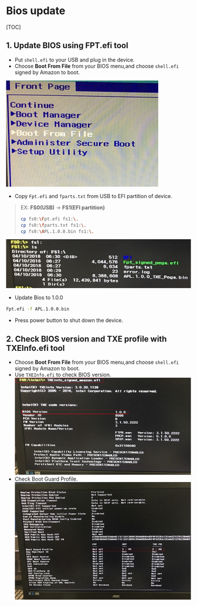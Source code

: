 # Bios update

[TOC]

## 1. Update BIOS using FPT.efi tool

- Put `shell.efi` to your USB and plug in the device.
- Choose **Boot From File** from your BIOS menu,and choose `shell.efi` signed by Amazon to boot.

![Alt text|center|300x200](images/1523343724637.png)

- Copy `Fpt.efi` and `fparts.txt` from USB to EFI partition of device.

> EX: **FS0(USB)** -> **FS1(EFI partition)**
>
> ```bash
> cp fs0:\Fpt.efi fs1:\.
> cp fs0:\fparts.txt fs1:\.
> cp fs0:\APL.1.0.0.bin fs1:\.
> ```

![Alt text|center|500x130](images/1523342719709.png)

- Update Bios to 1.0.0

```bash
Fpt.efi -f APL.1.0.0.bin
```

- Press power button to shut down the device.

## 2. Check BIOS version and TXE profile with TXEInfo.efi tool

- Choose **Boot From File** from your BIOS menu,and choose `shell.efi` signed by Amazon to boot.
- Use `TXEInfo.efi` to check BIOS version.
![Alt text|center|500x300](images/1523342687785.png)
- Check Boot Guard Profile.
![Alt text|center|500x300](images/1523342636486.png)
